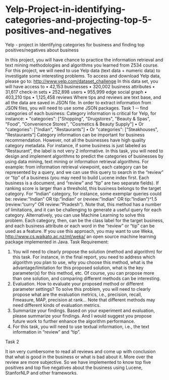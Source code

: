 Yelp-Project-in-identifying-categories-and-projecting-top-5-positives-and-negatives
===================================================================================

Yelp - project in Identifying categories for business and finding top positives/negatives about business


In this project, you will have chance to practice the information retrieval and text mining methodologies and
algorithms you learned from Z534 course. For this project, we will need to use Yelp data (text data + numeric
data) to investigate some interesting problems. To access and download Yelp data, please go to:
http://www.yelp.com/dataset_challenge In this data set, you will have access to
• 42,153 businesses
• 320,002 business attributes
• 31,617 check-in sets
• 252,898 users
• 955,999 edge social graph
• 403,210 tips
• 1,125,458 reviews
Where tips and reviews are text base, and all the data are saved in JSON file. In order to extract information
from JSON files, you will need to use some JSON packages.
Task
1
-­‐
find
categories
of
each
business:
Category information is critical for Yelp, for instance:
• "categories": ["Shopping", "Drugstores", "Beauty & Spas", "Food", "Convenience Stores", "Cosmetics
& Beauty Supply"]
• Or "categories": ["Indian", "Restaurants"]
• Or "categories": ["Steakhouses", "Restaurants”]
Category information can be important for business recommendation. However, not all the businesses have high
quality category metadata. For instance, if some business is just labeled as “Restaurant”, the label is not very
2
informative. In this task, you will need to design and implement algorithms to predict the categories of
businesses by using data mining, text mining or information retrieval algorithms.
For example: from information retrieval viewpoint, each category can be represented by a query, and we can
use this query to search in the “review” or “tip” of a business (you may need to build Lucene index first. Each
business is a document, and “review” and “tip” are two separate fields). If ranking score is larger than a
threshold, this business belongs to the target category.
For “Indian” category, for instance, some exemplar queries could be: review:”Indian” OR tip:”Indian” or
(review:”Indian” OR tip:”Indian”)^1.5 (review:”curry” OR review:”Pradesh”). Note that, this method has
a number of limitations, and it can be challenging to generate a useful query for each category.
Alternatively, you can use Machine Learning to solve this problem. Each category, then, can be the class label
for the target business, and each business attribute or each word in the “review” or “tip” can be used as a
feature. If you use this approach, you may want to use Weka, http://www.cs.waikato.ac.nz/ml/weka/ an open
source machine learning package implemented in Java.
Task Requirement:
1. You will need to clearly propose the solution (method and algorithm) for this task. For instance, in the
final report, you need to address which algorithm you plan to use, why you choose this method, what is
the advantage/limitation for this proposed solution, what is the key parameter(s) for this method, etc. Of
course, you can propose more than one solution, and comparing different methods can be interesting.
2. Evaluation. How to evaluate your proposed method or different parameter settings? To solve this
problem, you will need to clearly propose what are the evaluation metrics, i.e., precision, recall, Fmeasure,
MAP, precision at rank… Note that different methods may need different kinds of evaluation
metrics.
3. Summarize your findings. Based on your experiment and evaluation, please summarize your findings.
And I would suggest you propose future work to further enhance the algorithm performance.
4. For this task, you will need to use textual information, i.e., the text information in “review” and “tip”.

Task
2

It isn very cumbersome to read all reviews and come up with conclusion that what is good in the business or what is bad 
about it. More over the review are more subjective. 
So we have implemented to know top five positives and top five negatives about the business using Lucene, StanforNLP 
and other frameworks.


